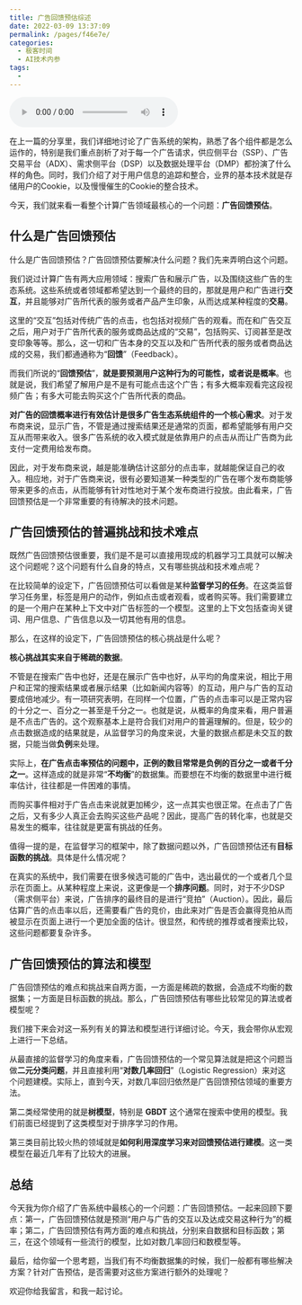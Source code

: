 ```yaml
---
title: 广告回馈预估综述
date: 2022-03-09 13:37:09
permalink: /pages/f46e7e/
categories:
  - 极客时间
  - AI技术内参
tags:
  - 
---
```

<audio title="081.广告回馈预估综述" src="https://static001.geekbang.org/resource/audio/bf/9a/bf7b32f9b64f28c02552fb3601db119a.mp3" controls="controls"></audio> 
<p>在上一篇的分享里，我们详细地讨论了广告系统的架构，熟悉了各个组件都是怎么运作的，特别是我们重点剖析了对于每一个广告请求，供应侧平台（SSP）、广告交易平台（ADX）、需求侧平台（DSP）以及数据处理平台（DMP）都扮演了什么样的角色。同时，我们介绍了对于用户信息的追踪和整合，业界的基本技术就是存储用户的Cookie，以及慢慢催生的Cookie的整合技术。</p>
<p>今天，我们就来看一看整个计算广告领域最核心的一个问题：<strong><span class="orange">广告回馈预估</span></strong>。</p>
<h2>什么是广告回馈预估</h2>
<p>什么是广告回馈预估？广告回馈预估要解决什么问题？我们先来弄明白这个问题。</p>
<p>我们说过计算广告有两大应用领域：搜索广告和展示广告，以及围绕这些广告的生态系统。这些系统或者领域都希望达到一个最终的目的，那就是用户和广告进行<strong>交互</strong>，并且能够对广告所代表的服务或者产品产生印象，从而达成某种程度的<strong>交易</strong>。</p>
<p>这里的“交互”包括对传统广告的点击，也包括对视频广告的观看。而在和广告交互之后，用户对于广告所代表的服务或商品达成的“交易”，包括购买、订阅甚至是改变印象等等。那么，这一切和广告本身的交互以及和广告所代表的服务或者商品达成的交易，我们都通通称为“<strong>回馈</strong>”（Feedback）。</p>
<!-- [[[read_end]]] -->
<p>而我们所说的“<strong>回馈预估</strong>”，<strong>就是要预测用户这种行为的可能性，或者说是概率</strong>。也就是说，我们希望了解用户是不是有可能点击这个广告；有多大概率观看完这段视频广告；有多大可能去购买这个广告所代表的商品。</p>
<p><strong>对广告的回馈概率进行有效估计是很多广告生态系统组件的一个核心需求</strong>。对于发布商来说，显示广告，不管是通过搜索结果还是通常的页面，都希望能够有用户交互从而带来收入。很多广告系统的收入模式就是依靠用户的点击从而让广告商为此支付一定费用给发布商。</p>
<p>因此，对于发布商来说，越是能准确估计这部分的点击率，就越能保证自己的收入。相应地，对于广告商来说，很有必要知道某一种类型的广告在哪个发布商能够带来更多的点击，从而能够有针对性地对于某个发布商进行投放。由此看来，广告回馈预估是一个非常重要的有待解决的技术问题。</p>
<h2>广告回馈预估的普遍挑战和技术难点</h2>
<p>既然广告回馈预估很重要，我们是不是可以直接用现成的机器学习工具就可以解决这个问题呢？这个问题有什么自身的特点，又有哪些挑战和技术难点呢？</p>
<p>在比较简单的设定下，广告回馈预估可以看做是某种<strong>监督学习的任务</strong>。在这类监督学习任务里，标签是用户的动作，例如点击或者观看，或者购买等。我们需要建立的是一个用户在某种上下文中对广告标签的一个模型。这里的上下文包括查询关键词、用户信息、广告信息以及一切其他有用的信息。</p>
<p>那么，在这样的设定下，广告回馈预估的核心挑战是什么呢？</p>
<p><strong>核心挑战其实来自于稀疏的数据</strong>。</p>
<p>不管是在搜索广告中也好，还是在展示广告中也好，从平均的角度来说，相比于用户和正常的搜索结果或者展示结果（比如新闻内容等）的互动，用户与广告的互动要成倍地减少。有一项研究表明，在同样一个位置，广告的点击率可以是正常内容的十分之一、百分之一甚至是千分之一。也就是说，从概率的角度来看，用户普遍是不点击广告的。这个观察基本上是符合我们对用户的普遍理解的。但是，较少的点击数据造成的结果就是，从监督学习的角度来说，大量的数据点都是未交互的数据，只能当做<strong>负例</strong>来处理。</p>
<p>实际上，<strong>在广告点击率预估的问题中，正例的数目常常是负例的百分之一或者千分之一</strong>。这样造成的就是非常“<strong>不均衡</strong>”的数据集。而要想在不均衡的数据里中进行概率估计，往往都是一件困难的事情。</p>
<p>而购买事件相对于广告点击来说就更加稀少，这一点其实也很正常。在点击了广告之后，又有多少人真正会去购买这些产品呢？因此，提高广告的转化率，也就是交易发生的概率，往往就是更富有挑战的任务。</p>
<p>值得一提的是，在监督学习的框架中，除了数据问题以外，广告回馈预估还有<strong>目标函数的挑战</strong>。具体是什么情况呢？</p>
<p>在真实的系统中，我们需要在很多候选可能的广告中，选出最优的一个或者几个显示在页面上。从某种程度上来说，这更像是一个<strong>排序问题</strong>。同时，对于不少DSP（需求侧平台）来说，广告排序的最终目的是进行“竞拍”（Auction）。因此，最后估算广告的点击率以后，还需要看广告的竞价，由此来对广告是否会赢得竞拍从而被显示在页面上进行一个更加全面的估计。很显然，和传统的推荐或者搜索比较，这些问题都要复杂许多。</p>
<h2>广告回馈预估的算法和模型</h2>
<p>广告回馈预估的难点和挑战来自两方面，一方面是稀疏的数据，会造成不均衡的数据集；一方面是目标函数的挑战。那么，广告回馈预估有哪些比较常见的算法或者模型呢？</p>
<p>我们接下来会对这一系列有关的算法和模型进行详细讨论。今天，我会带你从宏观上进行一下总结。</p>
<p>从最直接的监督学习的角度来看，广告回馈预估的一个常见算法就是把这个问题当做<strong>二元分类问题</strong>，并且直接利用“<strong>对数几率回归</strong>”（Logistic Regression）来对这个问题建模。实际上，直到今天，对数几率回归依然是广告回馈预估领域的重要方法。</p>
<p>第二类经常使用的就是<strong>树模型</strong>，特别是 <strong>GBDT</strong> 这个通常在搜索中使用的模型。我们前面已经提到了这类模型对于排序学习的作用。</p>
<p>第三类目前比较火热的领域就是<strong>如何利用深度学习来对回馈预估进行建模</strong>。这一类模型在最近几年有了比较大的进展。</p>
<h2>总结</h2>
<p>今天我为你介绍了广告系统中最核心的一个问题：广告回馈预估。一起来回顾下要点：第一，广告回馈预估就是预测“用户与广告的交互以及达成交易这种行为”的概率；第二，广告回馈预估有两方面的难点和挑战，分别来自数据和目标函数；第三，在这个领域有一些流行的模型，比如对数几率回归和数模型等。</p>
<p>最后，给你留一个思考题，当我们有不均衡数据集的时候，我们一般都有哪些解决方案？针对广告预估，是否需要对这些方案进行额外的处理呢？</p>
<p>欢迎你给我留言，和我一起讨论。</p>
<p></p>
